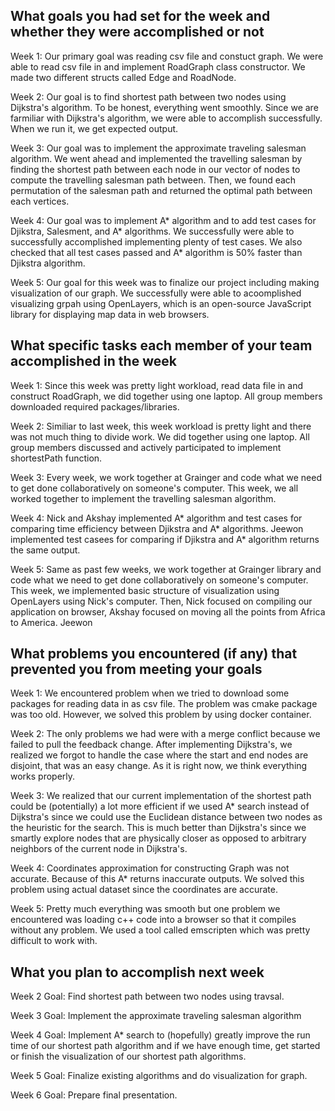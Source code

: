 ## What goals you had set for the week and whether they were accomplished or not
Week 1: Our primary goal was reading csv file and constuct graph. We were able to read csv file in and implement RoadGraph class constructor. We made two different structs called Edge and RoadNode. 

Week 2: Our goal is to find shortest path between two nodes using Dijkstra's algorithm. To be honest, everything went smoothly. Since we are farmiliar with Dijkstra's algorithm, we were able to accomplish successfully. When we run it, we get expected output.

Week 3: Our goal was to implement the approximate traveling salesman algorithm. We went ahead and implemented the travelling salesman by finding the shortest path between each node in our vector of nodes to compute the travelling salesman path between. Then, we found each permutation of the salesman path and returned the optimal path between each vertices. 

Week 4: Our goal was to implement A* algorithm and to add test cases for Djikstra, Salesment, and A* algorithms. We successfully were able to successfully accomplished implementing plenty of test cases. We also checked that all test cases passed and A* algorithm is 50% faster than Djikstra algorithm.

Week 5: Our goal for this week was to finalize our project including making visualization of our graph. We successfully were able to acoomplished visualizing grpah using OpenLayers, which is an open-source JavaScript library for displaying map data in web browsers. 


## What specific tasks each member of your team accomplished in the week

Week 1: Since this week was pretty light workload, read data file in and construct RoadGraph, we did together using one laptop. All group members downloaded required packages/libraries. 

Week 2: Similiar to last week, this week workload is pretty light and there was not much thing to divide work. We did together using one laptop. All group members discussed and actively participated to implement shortestPath function. 

Week 3: Every week, we work together at Grainger and code what we need to get done collaboratively on someone's computer. This week, we all worked together to implement the travelling salesman algorithm.

Week 4: Nick and Akshay implemented A* algorithm and test cases for comparing time efficiency between Djikstra and A* algorithms. Jeewon implemented test casees for comparing if Djikstra and A* algorithm returns the same output.

Week 5: Same as past few weeks, we work together at Grainger library and code what we need to get done collaboratively on someone's computer. This week, we implemented basic structure of visualization using OpenLayers using Nick's computer. Then, Nick focused on compiling our application on browser, Akshay focused on moving all the points from Africa to America. Jeewon 

## What problems you encountered (if any) that prevented you from meeting your goals

Week 1: We encountered problem when we tried to download some packages for reading data in as csv file. The problem was cmake package was too old. However, we solved this problem by using docker container. 

Week 2: The only problems we had were with a merge conflict because we failed to pull the feedback change. After implementing Dijkstra's, we realized we forgot to handle the case where the start and end nodes are disjoint, that was an easy change. As it is right now, we think everything works properly.

Week 3: We realized that our current implementation of the shortest path could be (potentially) a lot more efficient if we used A* search instead of Dijkstra's since we could use the Euclidean distance between two nodes as the heuristic for the search. This is much better than Dijkstra's since we smartly explore nodes that are physically closer as opposed to arbitrary neighbors of the current node in Dijkstra's. 

Week 4: Coordinates approximation for constructing Graph was not accurate. Because of this A* returns inaccurate outputs. We solved this problem using actual dataset since the coordinates are accurate. 

Week 5: Pretty much everything was smooth but one problem we encountered was loading c++ code into a browser so that it compiles without any problem. We used a tool called emscripten which was pretty difficult to work with.

## What you plan to accomplish next week

Week 2 Goal: Find shortest path between two nodes using travsal.

Week 3 Goal: Implement the approximate traveling salesman algorithm

Week 4 Goal: Implement A* search to (hopefully) greatly improve the run time of our shortest path algorithm and if we have enough time, get started or finish the visualization of our shortest path algorithms. 

Week 5 Goal: Finalize existing algorithms and do visualization for graph. 

Week 6 Goal: Prepare final presentation. 